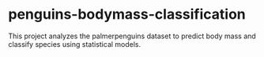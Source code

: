 # penguins-bodymass-classification
This project analyzes the palmerpenguins dataset to predict body mass and classify species using statistical models.
